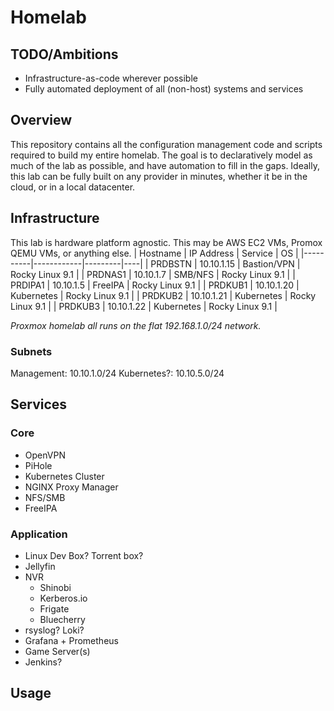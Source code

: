 # Homelab

## TODO/Ambitions
- Infrastructure-as-code wherever possible
- Fully automated deployment of all (non-host) systems and services

## Overview
This repository contains all the configuration management code and scripts required to build my entire
homelab. The goal is to declaratively model as much of the lab as possible, and have automation
to fill in the gaps. Ideally, this lab can be fully built on any provider in minutes, whether it be in
the cloud, or in a local datacenter.

## Infrastructure
This lab is hardware platform agnostic. This may be AWS EC2 VMs, Promox QEMU VMs, or anything else.
| Hostname | IP Address | Service | OS |
|----------|------------|---------|----|
| PRDBSTN  | 10.10.1.15 | Bastion/VPN | Rocky Linux 9.1 |
| PRDNAS1  | 10.10.1.7 | SMB/NFS | Rocky Linux 9.1 |
| PRDIPA1  | 10.10.1.5 | FreeIPA | Rocky Linux 9.1 |
| PRDKUB1  | 10.10.1.20 | Kubernetes | Rocky Linux 9.1 |
| PRDKUB2  | 10.10.1.21 | Kubernetes | Rocky Linux 9.1 |
| PRDKUB3  | 10.10.1.22 | Kubernetes | Rocky Linux 9.1 |

*Proxmox homelab all runs on the flat 192.168.1.0/24 network.*

### Subnets
Management: 10.10.1.0/24
Kubernetes?: 10.10.5.0/24

## Services
### Core
- OpenVPN
- PiHole
- Kubernetes Cluster
- NGINX Proxy Manager
- NFS/SMB
- FreeIPA

### Application
- Linux Dev Box? Torrent box?
- Jellyfin
- NVR
    - Shinobi
    - Kerberos.io
    - Frigate
    - Bluecherry
- rsyslog? Loki?
- Grafana + Prometheus
- Game Server(s)
- Jenkins?

## Usage